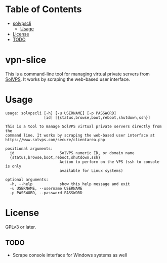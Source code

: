 Table of Contents
=================

  * [solvpscli](#vpn-slice)
    * [Usage](#usage)
  * [License](#license)
  * [TODO](#todo)

# vpn-slice

This is a command-line tool for managing virtual private servers
from [SolVPS](https://www.solvps.com).  It works by scraping the
web-based user interface.

# Usage

```
usage: solvpscli [-h] [-u USERNAME] [-p PASSWORD]
                 [id] [{status,browse,boot,reboot,shutdown,ssh}]

This is a tool to manage SolVPS virtual private servers directly from the
command line. It works by scraping the web-based user interface at
https://www.solvps.com/secure/clientarea.php

positional arguments:
  id                    SolVPS numeric ID, or domain name
  {status,browse,boot,reboot,shutdown,ssh}
                        Action to perform on the VPS (ssh to console is only
                        available for Linux systems)

optional arguments:
  -h, --help            show this help message and exit
  -u USERNAME, --username USERNAME
  -p PASSWORD, --password PASSWORD
```

# License

GPLv3 or later.

## TODO

* Scrape console interface for Windows systems as well

